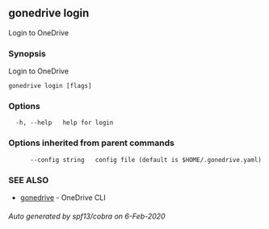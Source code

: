 ## gonedrive login

Login to OneDrive

### Synopsis

Login to OneDrive

```
gonedrive login [flags]
```

### Options

```
  -h, --help   help for login
```

### Options inherited from parent commands

```
      --config string   config file (default is $HOME/.gonedrive.yaml)
```

### SEE ALSO

* [gonedrive](gonedrive.md)	 - OneDrive CLI

###### Auto generated by spf13/cobra on 6-Feb-2020
